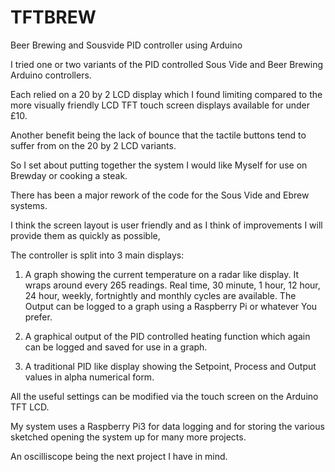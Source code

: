 # TFTBREW
Beer Brewing and Sousvide PID controller using Arduino

I tried one or two variants of the PID controlled Sous Vide and Beer Brewing Arduino controllers.

Each relied on a 20 by 2 LCD display which I found limiting compared to the more visually friendly LCD TFT touch screen displays available for under £10.

Another benefit being the lack of bounce that the tactile buttons tend to suffer from on the 20 by 2 LCD variants.

So I set about putting together the system I would like Myself for use on Brewday or cooking a steak.

There has been a major rework of the code for the Sous Vide and Ebrew systems.

I think the screen layout is user friendly and as I think of improvements I will provide them as quickly as possible,

The controller is split into 3 main displays:

1) A graph showing the current temperature on a radar like display. It wraps around every 265 readings. Real time, 30 minute, 1 hour, 12 hour, 24 hour, weekly, fortnightly and monthly cycles are available. The Output can be logged to a graph using a Raspberry Pi or whatever You prefer.

2) A graphical output of the PID controlled heating function which again can be logged and saved for use in a graph.

3) A traditional PID like display showing the Setpoint, Process and Output values in alpha numerical form.

All the useful settings can be modified via the touch screen on the Arduino TFT LCD.

My system uses a Raspberry Pi3 for data logging and for storing the various sketched opening the system up for many more projects.

An oscilliscope being the next project I have in mind.

 
